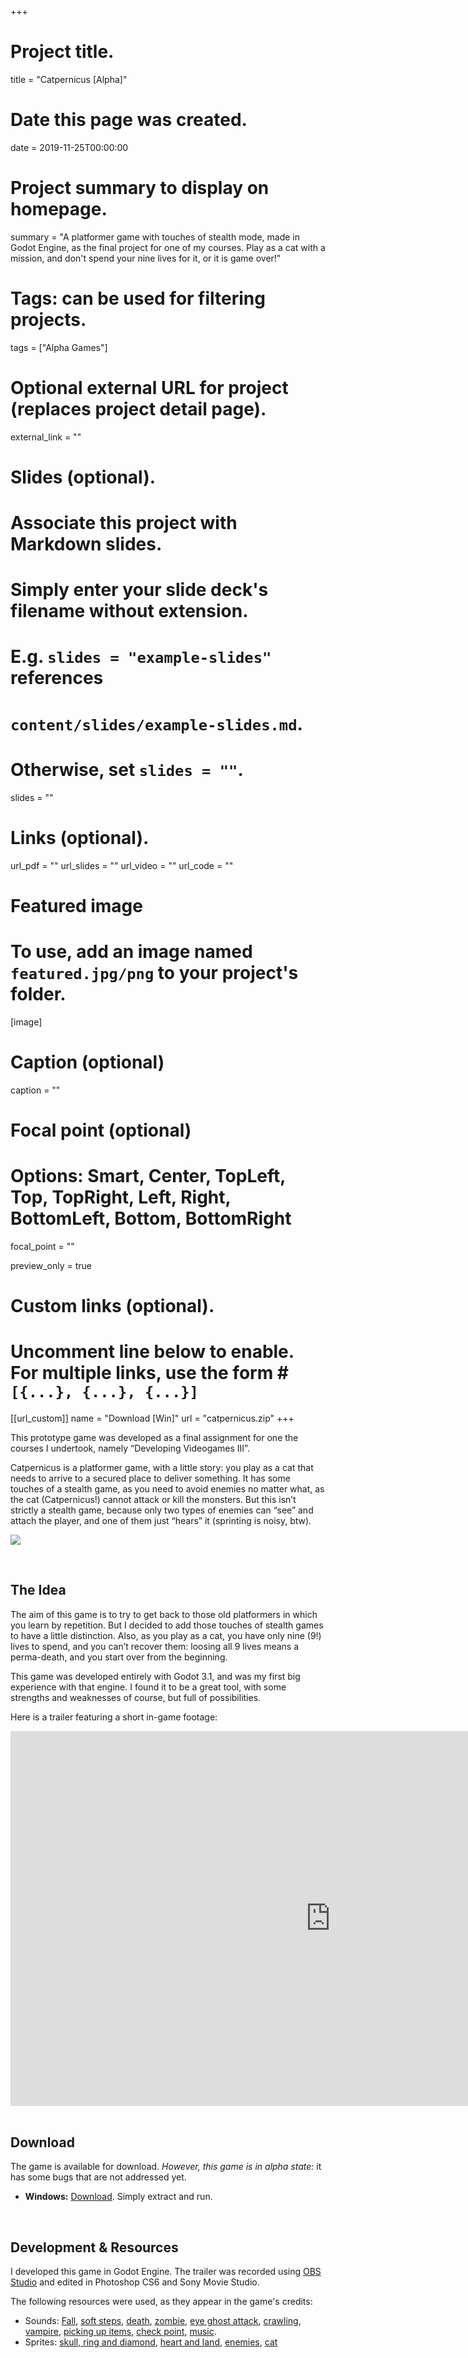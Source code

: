 +++
# Project title.
title = "Catpernicus [Alpha]"

# Date this page was created.
date = 2019-11-25T00:00:00

# Project summary to display on homepage.
summary = "A platformer game with touches of stealth mode, made in Godot Engine, as the final project for one of my courses. Play as a cat with a mission, and don't spend your nine lives for it, or it is game over!"


# Tags: can be used for filtering projects.
tags = ["Alpha Games"]

# Optional external URL for project (replaces project detail page).
external_link = ""

# Slides (optional).
#   Associate this project with Markdown slides.
#   Simply enter your slide deck's filename without extension.
#   E.g. `slides = "example-slides"` references 
#   `content/slides/example-slides.md`.
#   Otherwise, set `slides = ""`.
slides = ""

# Links (optional).
url_pdf = ""
url_slides = ""
url_video = ""
url_code = ""

# Featured image
# To use, add an image named `featured.jpg/png` to your project's folder. 
[image]
  # Caption (optional)
  caption = ""
  
  # Focal point (optional)
  # Options: Smart, Center, TopLeft, Top, TopRight, Left, Right, BottomLeft, Bottom, BottomRight
  focal_point = ""
  
  preview_only = true
  
  
# Custom links (optional).
#   Uncomment line below to enable. For multiple links, use the form #`[{...}, {...}, {...}]`
[[url_custom]] 
  name = "Download [Win]" 
  url = "catpernicus.zip"
+++




This prototype game was developed as a final assignment for one the courses I undertook, namely “Developing Videogames III”. 

Catpernicus is a platformer game, with a little story: you play as a cat that needs to arrive to a secured place to deliver something. It has some touches of a stealth game, as you need to avoid enemies no matter what, as the cat (Catpernicus!) cannot attack or kill the monsters. But this isn’t strictly a stealth game, because only two types of enemies can “see” and attach the player, and one of them just “hears” it (sprinting is noisy, btw).



![](gamepreview.png)



<br />

## The Idea

The aim of this game is to try to get back to those old platformers in which you learn by repetition. But I decided to add those touches of stealth games to have a little distinction. Also, as you play as a cat, you have only nine (9!) lives to spend, and you can’t recover them: loosing all 9 lives means a perma-death, and you start over from the beginning.

This game was developed entirely with Godot 3.1, and was my first big experience with that engine. I found it to be a great tool, with some strengths and weaknesses of course, but full of possibilities.


Here is a trailer featuring a short in-game footage:

<div align="center" class="video-container">
<iframe width="1024" height="600" src="https://www.youtube.com/embed/1E0QJD7Pyec" frameborder="0" allow="accelerometer; autoplay; encrypted-media; gyroscope; picture-in-picture" allowfullscreen></iframe>
</div>


<br />

## Download

The game is available for download. _However, this game is in alpha state:_ it has some bugs that are not addressed yet. 

- **Windows:** [Download](catpernicus.zip). Simply extract and run.





<br />

## Development & Resources
I developed this game in Godot Engine. The trailer was recorded using [OBS Studio](https://obsproject.com/) and edited in Photoshop CS6 and Sony Movie Studio.

The following resources were used, as they appear in the game's credits:

* Sounds: [Fall](https://freesound.org/people/fabianacarmonas/sounds/491558/), [soft steps](https://freesound.org/people/pgi/sounds/211457/), [death](https://freesound.org/people/Natty23/sounds/257274/), [zombie](https://freesound.org/people/Under7dude/sounds/163439/), [eye ghost attack](https://freesound.org/people/juskiddink/sounds/138147/), [crawling](https://freesound.org/people/DRFX/sounds/347371/), [vampire](https://freesound.org/people/pillonoise/sounds/320721/), [picking up items](https://freesound.org/people/Leszek_Szary/sounds/146723/), [check point](https://freesound.org/people/Leszek_Szary/sounds/191591/), [music](https://incompetech.filmmusic.io/song/3837-gymnopedie-no-1/).
* Sprites: [skull, ring and diamond](https://www.gamedevmarket.net/asset/game-tile-pack-bundle-10-8938/), [heart and land](https://graphicriver.net/item/2d-platform-game/23085863), [enemies](https://graphicriver.net/item/villain-game-character-sprite-sheets/8204344), [cat](https://graphicriver.net/item/black-cat-game-sprite/11784968)


